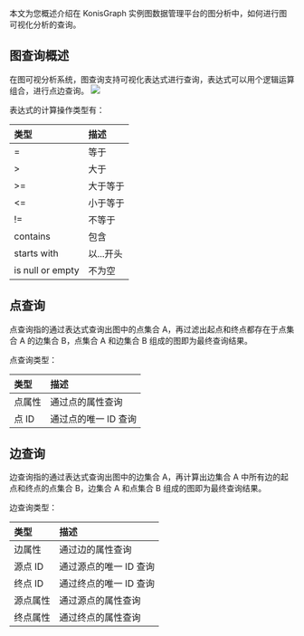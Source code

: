 本文为您概述介绍在 KonisGraph 实例图数据管理平台的图分析中，如何进行图可视化分析的查询。

## 图查询概述
在图可视分析系统，图查询支持可视化表达式进行查询，表达式可以用个逻辑运算组合，进行点边查询。
![](https://main.qcloudimg.com/raw/e75d6ff71f4069e1f0672fa23af13adf.png)

表达式的计算操作类型有：

|类型|描述|
| :--------- | :----- |
|=|等于|
|>|大于|
|>=|大于等于|
|<=|小于等于|
|!=|不等于|
|contains|包含|
|starts with|以...开头|
|is null or empty|不为空|

## 点查询
点查询指的通过表达式查询出图中的点集合 A，再过滤出起点和终点都存在于点集合 A 的边集合 B，点集合 A 和边集合 B 组成的图即为最终查询结果。

点查询类型：

|类型|描述|
| :--------- | :----- |
|点属性|通过点的属性查询|
|点 ID|通过点的唯一 ID 查询|

## 边查询
边查询指的通过表达式查询出图中的边集合 A，再计算出边集合 A 中所有边的起点和终点的点集合 B，边集合 A 和点集合 B 组成的图即为最终查询结果。

边查询类型：

|类型|描述|
| :--------- | :----- |
|边属性|通过边的属性查询|
|源点 ID|通过源点的唯一 ID 查询|
|终点 ID|通过终点的唯一 ID 查询|
|源点属性|通过源点的属性查询|
|终点属性|通过终点的属性查询|

